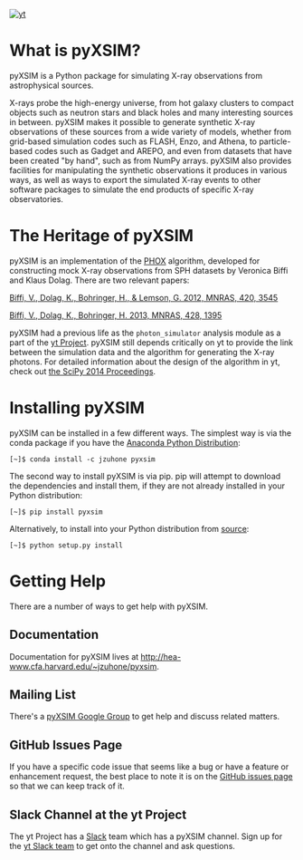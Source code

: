[![yt](http://img.shields.io/badge/powered%20by-yt-blue.svg?style=flat)](http://yt-project.org/)

# What is pyXSIM?

pyXSIM is a Python package for simulating X-ray observations from astrophysical sources.

X-rays probe the high-energy universe, from hot galaxy clusters to compact objects such as
neutron stars and black holes and many interesting sources in between. pyXSIM makes it
possible to generate synthetic X-ray observations of these sources from a wide variety of 
models, whether from grid-based simulation codes such as FLASH, Enzo, and Athena, to
particle-based codes such as Gadget and AREPO, and even from datasets that have been created
"by hand", such as from NumPy arrays. pyXSIM also provides facilities for manipulating the 
synthetic observations it produces in various ways, as well as ways to export the simulated
X-ray events to other software packages to simulate the end products of specific X-ray
observatories. 

# The Heritage of pyXSIM

pyXSIM is an implementation of the [PHOX](http://www.mpa-garching.mpg.de/~kdolag/Phox/)
algorithm, developed for constructing mock X-ray observations from SPH datasets by
Veronica Biffi and Klaus Dolag. There are two relevant papers:

[Biffi, V., Dolag, K., Bohringer, H., & Lemson, G. 2012, MNRAS, 420, 3545](http://adsabs.harvard.edu/abs/2012MNRAS.420.3545B)

[Biffi, V., Dolag, K., Bohringer, H. 2013, MNRAS, 428, 1395](http://adsabs.harvard.edu/abs/2013MNRAS.428.1395B)

pyXSIM had a previous life as the `photon_simulator` analysis module as a part of the
[yt Project](http://yt-project.org). pyXSIM still depends critically on yt to provide the
link between the simulation data and the algorithm for generating the X-ray photons. For
detailed information about the design of the algorithm in yt, check out
[the SciPy 2014 Proceedings](http://conference.scipy.org/proceedings/scipy2014/zuhone.html).

# Installing pyXSIM

pyXSIM can be installed in a few different ways. The simplest way is via the conda package if
you have the [Anaconda Python Distribution](https://store.continuum.io/cshop/anaconda/):

```
[~]$ conda install -c jzuhone pyxsim
```

The second way to install pyXSIM is via pip. pip will attempt to download the dependencies and
install them, if they are not already installed in your Python distribution:

```
[~]$ pip install pyxsim
```

Alternatively, to install into your Python distribution from [source](http://github.com/jzuhone/pyxsim):

```
[~]$ python setup.py install
```

# Getting Help

There are a number of ways to get help with pyXSIM. 

## Documentation

Documentation for pyXSIM lives at http://hea-www.cfa.harvard.edu/~jzuhone/pyxsim.

## Mailing List

There's a [pyXSIM Google Group](https://groups.google.com/forum/#!forum/pyxsim) to get help and 
discuss related matters.

## GitHub Issues Page

If you have a specific code issue that seems like a bug or have a feature or enhancement request,
the best place to note it is on the [GitHub issues page](http://github.com/jzuhone/pyxsim/issues)
so that we can keep track of it. 

## Slack Channel at the yt Project

The yt Project has a [Slack](http://www.slack.com) team which has a pyXSIM channel. Sign up for 
the [yt Slack team](http://yt-project.slack.com) to get onto the channel and ask questions. 
